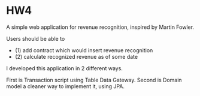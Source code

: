 # HW4

A simple web application for revenue recognition, inspired by Martin Fowler.

Users should be able to 
- (1) add contract which would insert revenue recognition
- (2) calculate recognized revenue as of some date

I developed this application in 2 different ways.

First is Transaction script using Table Data Gateway. 
Second is Domain model a cleaner way to implement it, using JPA.


